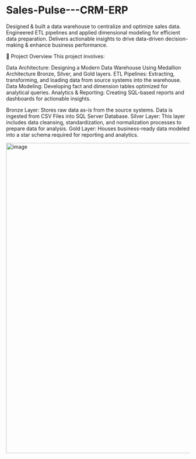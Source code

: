 # Sales-Pulse---CRM-ERP
Designed &amp; built a data warehouse to centralize and optimize sales data. Engineered ETL pipelines and applied dimensional modeling for efficient data preparation. Delivers actionable insights to drive data-driven decision-making &amp; enhance business performance.  


📖 Project Overview
This project involves:

Data Architecture: Designing a Modern Data Warehouse Using Medallion Architecture Bronze, Silver, and Gold layers.
ETL Pipelines: Extracting, transforming, and loading data from source systems into the warehouse.
Data Modeling: Developing fact and dimension tables optimized for analytical queries.
Analytics & Reporting: Creating SQL-based reports and dashboards for actionable insights.


Bronze Layer: Stores raw data as-is from the source systems. Data is ingested from CSV Files into SQL Server Database.
Silver Layer: This layer includes data cleansing, standardization, and normalization processes to prepare data for analysis.
Gold Layer: Houses business-ready data modeled into a star schema required for reporting and analytics.


<img width="1400" height="850" alt="image" src="https://github.com/user-attachments/assets/c3a7694b-5e6d-427a-b569-83fe333cae76" />
